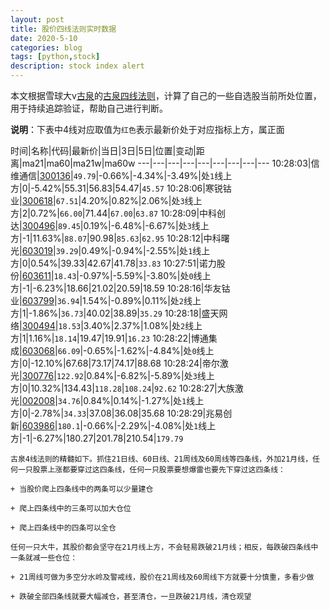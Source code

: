 ```yaml
---
layout: post
title: 股价四线法则实时数据
date: 2020-5-10
categories: blog
tags: [python,stock]
description: stock index alert
---
```



本文根据雪球大v[古泉](https://xueqiu.com/u/7148646888)的[古泉四线法则](https://xueqiu.com/7148646888/130498192)，计算了自己的一些自选股当前所处位置，用于持续追踪验证，帮助自己进行判断。

**说明**：下表中4线对应取值为`红色`表示最新价处于对应指标上方，属正面

时间|名称|代码|最新价|当日|3日|5日|位置|变动|距离|ma21|ma60|ma21w|ma60w
---|---|---|---|---|---|---|---|---
10:28:03|信维通信|[300136](https://xueqiu.com/S/SZ300136)|`49.79`|-0.66%|-4.34%|-3.49%|处`1`线上方|0|-5.42%|55.31|56.83|54.47|`45.57`
10:28:06|寒锐钴业|[300618](https://xueqiu.com/S/SZ300618)|`67.51`|4.20%|0.82%|2.06%|处`3`线上方|2|0.72%|`66.00`|71.44|`67.00`|`63.87`
10:28:09|中科创达|[300496](https://xueqiu.com/S/SZ300496)|`89.45`|0.19%|-6.48%|-6.67%|处`3`线上方|-1|11.63%|`88.07`|90.98|`85.63`|`62.95`
10:28:12|中科曙光|[603019](https://xueqiu.com/S/SH603019)|`39.29`|0.49%|-0.94%|-2.55%|处`1`线上方|0|0.54%|39.33|42.67|41.78|`33.83`
10:27:51|诺力股份|[603611](https://xueqiu.com/S/SH603611)|`18.43`|-0.97%|-5.59%|-3.80%|处`0`线上方|-1|-6.23%|18.66|21.02|20.59|18.59
10:28:16|华友钴业|[603799](https://xueqiu.com/S/SH603799)|`36.94`|1.54%|-0.89%|0.11%|处`2`线上方|1|-1.86%|`36.73`|40.02|38.89|`35.29`
10:28:18|盛天网络|[300494](https://xueqiu.com/S/SZ300494)|`18.53`|3.40%|2.37%|1.08%|处`2`线上方|1|1.16%|`18.14`|19.47|19.91|`16.23`
10:28:22|博通集成|[603068](https://xueqiu.com/S/SH603068)|`66.09`|-0.65%|-1.62%|-4.84%|处`0`线上方|0|-12.10%|67.68|73.17|74.17|88.68
10:28:24|帝尔激光|[300776](https://xueqiu.com/S/SZ300776)|`122.92`|0.84%|-6.82%|-5.89%|处`3`线上方|0|10.32%|134.43|`118.28`|`108.24`|`92.62`
10:28:27|大族激光|[002008](https://xueqiu.com/S/SZ002008)|`34.76`|0.84%|0.14%|-1.27%|处`1`线上方|0|-2.78%|`34.33`|37.08|36.08|35.68
10:28:29|兆易创新|[603986](https://xueqiu.com/S/SH603986)|`180.1`|-0.66%|-2.29%|-4.08%|处`1`线上方|-1|-6.27%|180.27|201.78|210.54|`179.79`

```
古泉4线法则的精髓如下。抓住21日线、60日线、21周线及60周线等四条线，外加21月线，任何一只股票上涨都要穿过这四条线，任何一只股票要想爆雷也要先下穿过这四条线：

+ 当股价爬上四条线中的两条可以少量建仓

+ 爬上四条线中的三条可以加大仓位

+ 爬上四条线中的四条可以全仓

任何一只大牛，其股价都会坚守在21月线上方，不会轻易跌破21月线；相反，每跌破四条线中一条就减一些仓位：

+ 21周线可做为多空分水岭及警戒线，股价在21周线及60周线下方就要十分慎重，多看少做

+ 跌破全部四条线就要大幅减仓，甚至清仓，一旦跌破21月线，清仓观望
```